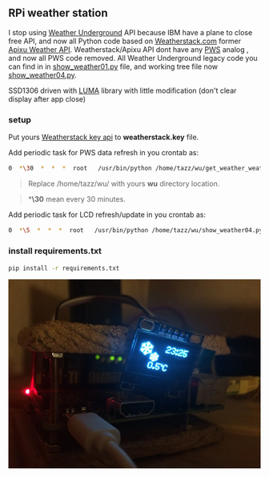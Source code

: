 ## RPi weather station

I stop using [Weather Underground](https://www.wunderground.com/weather/api/d/docs) API because IBM have a plane to close free API, and now all Python code based on [Weatherstack.com](https://weatherstack.com/documentation) former [Apixu Weather API](https://www.apixu.com/api.aspx). Weatherstack/Apixu API dont have any [PWS](https://www.wunderground.com/weatherstation/overview.asp) analog , and now all PWS code removed. 
All Weather Underground legacy code you can find in  in [show_weather01.py](show_weather01.py) file, and working tree file now [show_weather04.py](show_weather04.py).

SSD1306 driven with [LUMA](https://github.com/rm-hull/luma.oled) library with little modification (don't clear display after app close)

### setup

Put yours [Weatherstack key api](https://weatherstack.com/documentation) to **weatherstack.key** file.

Add periodic task for PWS data refresh in you crontab as:
```sh
0  *\30  *  *  *  root   /usr/bin/python /home/tazz/wu/get_weather_weatherstack.sh
```
> Replace /home/tazz/wu/ with yours **wu** directory location.

> ***\30** mean every 30 minutes.

Add periodic task for LCD refresh/update in you crontab as:
```sh
0  *\5  *  *  *  root   /usr/bin/python /home/tazz/wu/show_weather04.py
```

### install requirements.txt
```sh
pip install -r requirements.txt
```


![pic_first_run](https://github.com/joingig/wu/blob/test/imgs/pic03.jpg "first")

